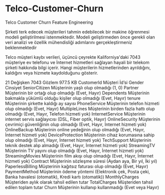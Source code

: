 # Telco-Customer-Churn
Telco Customer Churn Feature Engineering

Şirketi terk edecek müşterileri tahmin edebilecek bir makine öğrenmesi modeli geliştirilmesi istenmektedir. Modeli geliştirmeden önce gerekli olan veri analizi 
ve özellik mühendisliği adımlarını gerçekleştirmeniz beklenmektedir

Telco müşteri kaybı verileri, üçüncü çeyrekte Kaliforniya'daki 7043 müşteriye ev telefonu ve İnternet hizmetleri sağlayan hayali bir telekom şirketi hakkında bilgi içerir. Hangi müşterilerin hizmetlerinden ayrıldığını, kaldığını veya hizmete kaydolduğunu gösterir.


21 Değişken 7043 Gözlem 977.5 KB
CustomerId Müşteri İd’si
Gender Cinsiyet
SeniorCitizen Müşterinin yaşlı olup olmadığı (1, 0)
Partner Müşterinin bir ortağı olup olmadığı (Evet, Hayır)
Dependents Müşterinin bakmakla yükümlü olduğu kişiler olup olmadığı (Evet, Hayır)
tenure Müşterinin şirkette kaldığı ay sayısı
PhoneService Müşterinin telefon hizmeti olup olmadığı (Evet, Hayır)
MultipleLines Müşterinin birden fazla hattı olup olmadığı (Evet, Hayır, Telefon hizmeti yok)
InternetService Müşterinin internet servis sağlayıcısı (DSL, Fiber optik, Hayır)
OnlineSecurity Müşterinin çevrimiçi güvenliğinin olup olmadığı (Evet, Hayır, İnternet hizmeti yok)
OnlineBackup Müşterinin online yedeğinin olup olmadığı (Evet, Hayır, İnternet hizmeti yok)
DeviceProtection Müşterinin cihaz korumasına sahip olup olmadığı (Evet, Hayır, İnternet hizmeti yok)
TechSupport Müşterinin teknik destek alıp almadığı (Evet, Hayır, İnternet hizmeti yok)
StreamingTV Müşterinin TV yayını olup olmadığı (Evet, Hayır, İnternet hizmeti yok)
StreamingMovies Müşterinin film akışı olup olmadığı (Evet, Hayır, İnternet hizmeti yok)
Contract Müşterinin sözleşme süresi (Aydan aya, Bir yıl, İki yıl)
PaperlessBilling Müşterinin kağıtsız faturası olup olmadığı (Evet, Hayır)
PaymentMethod Müşterinin ödeme yöntemi (Elektronik çek, Posta çeki, Banka havalesi (otomatik), Kredi kartı (otomatik))
MonthlyCharges Müşteriden aylık olarak tahsil edilen tutar
TotalCharges Müşteriden tahsil edilen toplam tutar
Churn Müşterinin kullanıp kullanmadığı (Evet veya Hayır)

